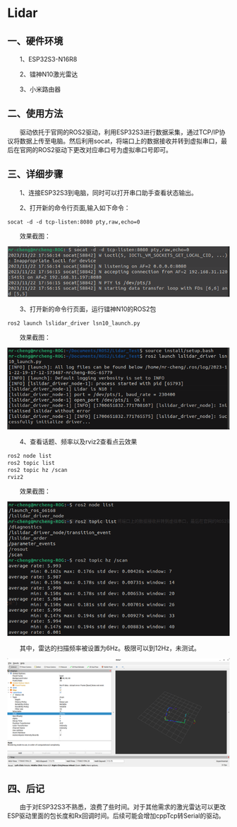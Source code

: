 # Lidar

## 一、硬件环境

&emsp;&emsp;1、ESP32S3-N16R8

&emsp;&emsp;2、镭神N10激光雷达

&emsp;&emsp;3、小米路由器

## 二、使用方法

&emsp;&emsp;驱动依托于官网的ROS2驱动，利用ESP32S3进行数据采集，通过TCP/IP协议将数据上传至电脑。然后利用socat，将端口上的数据接收并转到虚拟串口，最后在官网的ROS2驱动下更改对应串口号为虚拟串口号即可。

## 三、详细步骤
    
&emsp;&emsp;1、连接ESP32S3到电脑，同时可以打开串口助手查看状态输出。

&emsp;&emsp;2、打开新的命令行页面,输入如下命令：

    socat -d -d tcp-listen:8080 pty,raw,echo=0

&emsp;&emsp;效果截图：

<center>

![socat命令行截图](./img/socat_pic.png "socat输入命令实际效果")

</center>

&emsp;&emsp;3、打开新的命令行页面，运行镭神N10的ROS2包

    ros2 launch lslidar_driver lsn10_launch.py

&emsp;&emsp;效果截图：

<center>

![N10 Driver运行截图](./img/run%20N10.png "N10 Driver运行截图")

</center>

&emsp;&emsp;4、查看话题、频率以及rviz2查看点云效果

    ros2 node list
    ros2 topic list
    ros2 topic hz /scan
    rviz2

&emsp;&emsp;效果截图：

<center>

![查看话题](./img/频率.png "查看话题")

</center>

&emsp;&emsp;其中，雷达的扫描频率被设置为6Hz。极限可以到12Hz，未测试。

<center>

![查看话题](./img/rviz2.png "查看话题")

</center>

## 四、后记

&emsp;&emsp;由于对ESP32S3不熟悉，浪费了些时间。对于其他需求的激光雷达可以更改ESP驱动里面的包长度和Rx回调时间。后续可能会增加cppTcp转Serial的驱动。